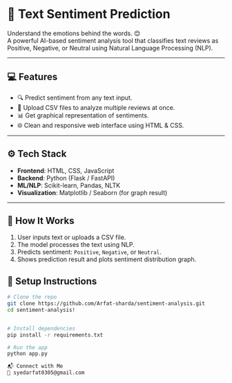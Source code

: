 # 🧠 Text Sentiment Prediction

Understand the emotions behind the words. 😊  
A powerful AI-based sentiment analysis tool that classifies text reviews as Positive, Negative, or Neutral using Natural Language Processing (NLP).

---

## 💻 Features

- 🔍 Predict sentiment from any text input.
- 📁 Upload CSV files to analyze multiple reviews at once.
- 📊 Get graphical representation of sentiments.
- 🌐 Clean and responsive web interface using HTML & CSS.

---

## ⚙️ Tech Stack

- **Frontend**: HTML, CSS, JavaScript
- **Backend**: Python (Flask / FastAPI)
- **ML/NLP**: Scikit-learn, Pandas, NLTK
- **Visualization**: Matplotlib / Seaborn (for graph result)

---

## 🧪 How It Works

1. User inputs text or uploads a CSV file.
2. The model processes the text using NLP.
3. Predicts sentiment: `Positive`, `Negative`, or `Neutral`.
4. Shows prediction result and plots sentiment distribution graph.

## 🚀 Setup Instructions

```bash
# Clone the repo
git clone https://github.com/Arfat-sharda/sentiment-analysis.git
cd sentiment-analysis!


# Install dependencies
pip install -r requirements.txt

# Run the app
python app.py

📬 Connect with Me
📧 syedarfat0305@gmail.com


